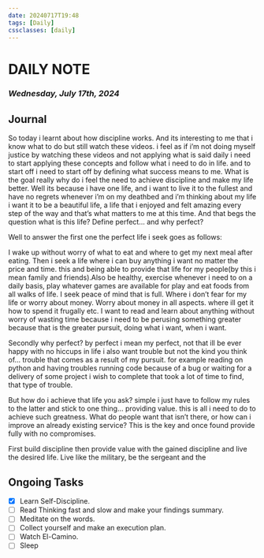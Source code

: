 ```yaml
---
date: 20240717T19:48
tags: [Daily]
cssclasses: [daily]
---
```

# DAILY NOTE
### *Wednesday, July 17th, 2024*

## Journal
So today i learnt about how discipline works. And its interesting to me that i know what to do but still watch these videos. i feel as if i’m not doing myself justice by watching these videos and not applying what is said daily i need to start applying these concepts and follow what i need to do in life. and to start off i need to start off by defining what success means to me. What is the goal really why do i feel the need to achieve discipline and make my life better. Well its because i have one life, and i want to live it to the fullest and have no regrets whenever i’m on my deathbed and i’m thinking about my life i want it to be a beautiful life, a life that i enjoyed and felt amazing every step of the way and that’s what matters to me at this time. And that begs the question what is this life? Define perfect... and why perfect?

Well to answer the first one the perfect life i seek goes as follows: 

I wake up without worry of what to eat and where to get my next meal after eating. Then i seek a life where i can buy anything i want no matter the price and time. this and being able to provide that life for my people(by this i mean family and friends).Also be healthy, exercise whenever i need to on a daily basis, play whatever games are available for play and eat foods from all walks of life. I seek peace of mind that is full. Where i don’t fear for my life or worry about money. Worry about money in all aspects. where ill get it how to spend it frugally etc. I want to read and learn about anything without worry of wasting time because i need to be perusing something greater because that is the greater pursuit, doing what i want, when i want.

Secondly why perfect? by perfect i mean my perfect, not that ill be ever happy with no hiccups in life i also want trouble but not the kind you think of... trouble that comes as a result of my pursuit. for example reading on python and having troubles running code because of a bug or waiting for a delivery of some project i wish to complete that took a lot of time to find, that type of trouble.

But how do i achieve that life you ask? simple i just have to follow my rules to the latter and stick to one thing... providing value. this is all i need to do to achieve such greatness. What do people want that isn’t there, or how can i improve an already existing service? This is the key and once found provide fully with no compromises.

First build discipline then provide value with the gained discipline and live the desired life. Live like the military, be the sergeant and the  

## Ongoing Tasks
- [x] Learn Self-Discipline.
- [ ] Read Thinking fast and slow and make your findings summary.
- [ ] Meditate on the words.
- [ ] Collect yourself and make an execution plan.
- [ ] Watch El-Camino.
- [ ] Sleep